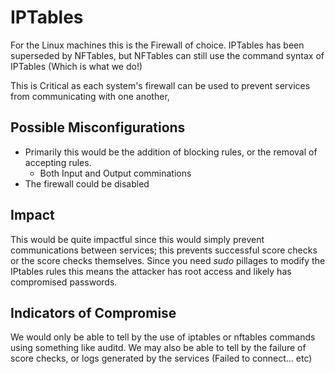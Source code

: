 # IPTables
For the Linux machines this is the Firewall of choice. IPTables has been superseded by NFTables, but NFTables can still use the command syntax of IPTables (Which is what we do!) 

This is Critical as each system's firewall can be used to prevent services from communicating with one another, 

## Possible Misconfigurations 
* Primarily this would be the addition of blocking rules, or the removal of accepting rules. 
  * Both Input and Output comminations
* The firewall could be disabled

## Impact
This would be quite impactful since this would simply prevent communications between services; this prevents successful score checks or the score checks themselves. Since you need *sudo* pillages to modify the IPtables rules this means the attacker has root access and likely has compromised passwords. 

## Indicators of Compromise
We would only be able to tell by the use of iptables or nftables commands using something like auditd. We may also be able to tell by the failure of score checks, or logs generated by the services (Failed to connect... etc)